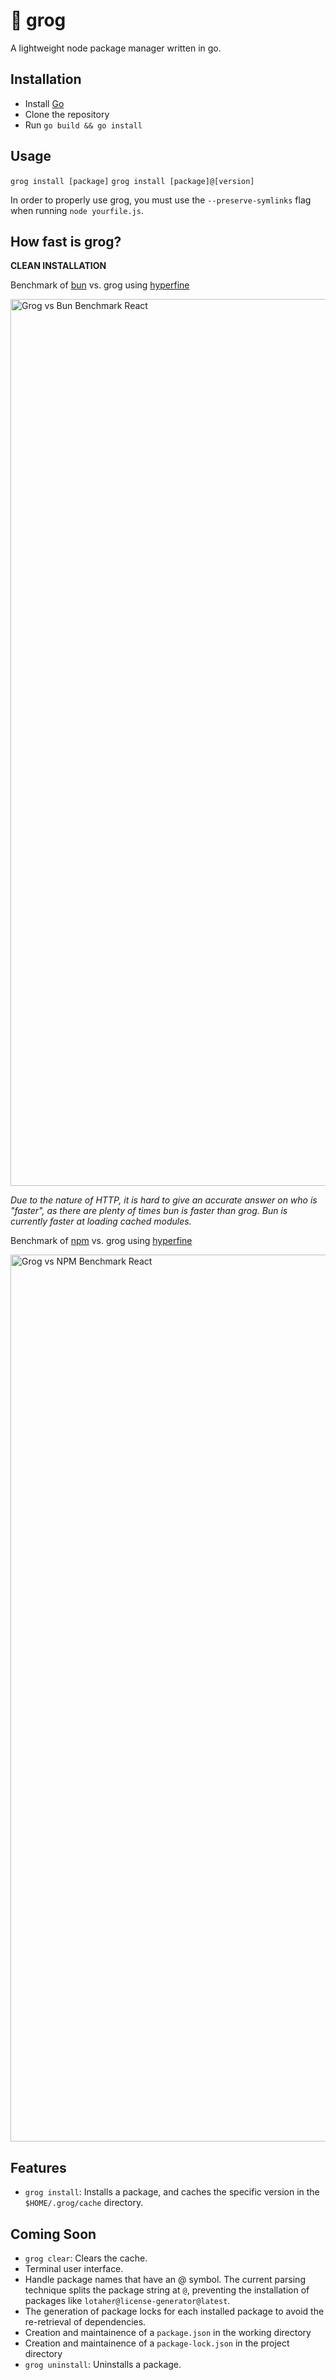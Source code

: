 # 🐸 grog

A lightweight node package manager written in go.

## Installation
- Install [Go](https://go.dev/doc/install)
- Clone the repository
- Run `go build && go install`

## Usage

`grog install [package]`
`grog install [package]@[version]`

In order to properly use grog, you must use the `--preserve-symlinks` flag when running `node yourfile.js`. 

## How fast is grog?

**CLEAN INSTALLATION**

Benchmark of [bun](https://bun.sh/) vs. grog using [hyperfine](https://github.com/sharkdp/hyperfine)

<img width="1419" alt="Grog vs Bun Benchmark React" src="https://github.com/LOTaher/grog/assets/86690869/9f43fc1c-07c7-49dd-8f0d-b12abdf5f2b0">

*Due to the nature of HTTP, it is hard to give an accurate answer on who is "faster", as there are plenty of times bun is faster than grog. Bun is currently faster at loading cached modules.*

Benchmark of [npm](https://www.npmjs.com/) vs. grog using [hyperfine](https://github.com/sharkdp/hyperfine)

<img width="1419" alt="Grog vs NPM Benchmark React" src="https://github.com/LOTaher/grog/assets/86690869/f61547f0-12c4-404b-b46c-ca076a2d2c36">

## Features

- `grog install`: Installs a package, and caches the specific version in the `$HOME/.grog/cache` directory.

## Coming Soon

- `grog clear`: Clears the cache.
- Terminal user interface.
- Handle package names that have an @ symbol. The current parsing technique splits the package string at `@`, preventing the installation of packages like `lotaher@license-generator@latest`.
- The generation of package locks for each installed package to avoid the re-retrieval of dependencies.
- Creation and maintainence of a `package.json` in the working directory
- Creation and maintainence of a `package-lock.json` in the project directory 
- `grog uninstall`: Uninstalls a package.
